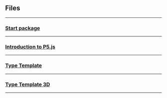 ## Files

---

### [Start package](documents/start.zip)

---

### [Introduction to P5.js](documents/Introduction_to_P5.js.pdf)

---

### [Type Template](documents/type_template.zip)

---

### [Type Template 3D](documents/type_template_3d.zip)

---
